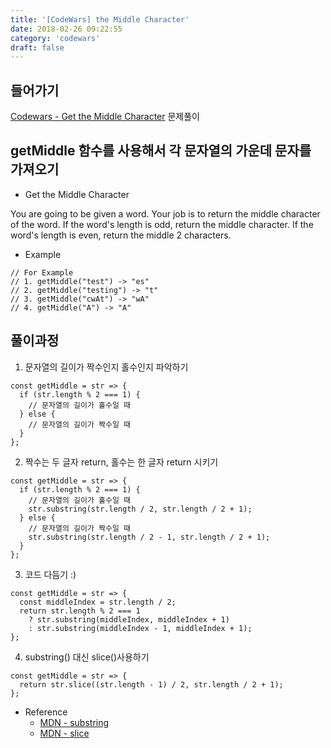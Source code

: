 ```yaml
---
title: '[CodeWars] the Middle Character'
date: 2018-02-26 09:22:55
category: 'codewars'
draft: false
---
```


## 들어가기

[Codewars - Get the Middle Character](https://www.codewars.com/kata/56747fd5cb988479af000028) 문제풀이

## getMiddle 함수를 사용해서 각 문자열의 가운데 문자를 가져오기

- Get the Middle Character

You are going to be given a word. Your job is to return the middle character of the word. If the word's length is odd, return the middle character. If the word's length is even, return the middle 2 characters.

- Example

```js{3}
// For Example
// 1. getMiddle("test") -> "es"
// 2. getMiddle("testing") -> "t"
// 3. getMiddle("cwAt") -> "wA"
// 4. getMiddle("A") -> "A"
```

## 풀이과정

1. 문자열의 길이가 짝수인지 홀수인지 파악하기

```js{3}
const getMiddle = str => {
  if (str.length % 2 === 1) {
    // 문자열의 길이가 홀수일 때
  } else {
    // 문자열의 길이가 짝수일 때
  }
};
```

2. 짝수는 두 글자 return, 홀수는 한 글자 return 시키기

```js{3}
const getMiddle = str => {
  if (str.length % 2 === 1) {
    // 문자열의 길이가 홀수일 때
    str.substring(str.length / 2, str.length / 2 + 1);
  } else {
    // 문자열의 길이가 짝수일 때
    str.substring(str.length / 2 - 1, str.length / 2 + 1);
  }
};
```

3. 코드 다듬기 :)

```js{3}
const getMiddle = str => {
  const middleIndex = str.length / 2;
  return str.length % 2 === 1
    ? str.substring(middleIndex, middleIndex + 1)
    : str.substring(middleIndex - 1, middleIndex + 1);
};
```

4. substring() 대신 slice()사용하기

```js{3}
const getMiddle = str => {
  return str.slice((str.length - 1) / 2, str.length / 2 + 1);
};
```

- Reference
  - [MDN - substring](https://developer.mozilla.org/ko/docs/Web/JavaScript/Reference/Global_Objects/String/substring)
  - [MDN - slice](https://developer.mozilla.org/ko/docs/Web/JavaScript/Reference/Global_Objects/String/slice)
